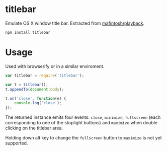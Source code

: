 # titlebar

Emulate OS X window title bar. Extracted from [mafintosh/playback](https://github.com/mafintosh/playback).

	npm install titlebar

# Usage

Used with browserify or in a similar enviroment.

```javascript
var titlebar = require('titlebar');

var t = titlebar();
t.appendTo(document.body);

t.on('close', function(e) {
	console.log('close');
});
```

The returned instance emits four events: `close`, `minimize`, `fullscreen` (each corresponding to one of the stoplight buttons) and `maximize` when double clicking on the titlebar area.

Holding down alt key to change the `fullscreen` button to `maximize` is not yet supported.
